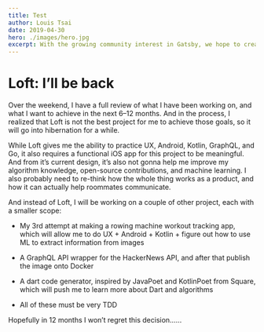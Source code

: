```yaml
---
title: Test
author: Louis Tsai
date: 2019-04-30
hero: ./images/hero.jpg
excerpt: With the growing community interest in Gatsby, we hope to create more resources that make it easier for anyone to grasp the power of this incredible tool.
---
```

# Loft: I’ll be back

Over the weekend, I have a full review of what I have been working on, and what I want to achieve in the next 6–12 months. And in the process, I realized that Loft is not the best project for me to achieve those goals, so it will go into hibernation for a while.

While Loft gives me the ability to practice UX, Android, Kotlin, GraphQL, and Go, it also requires a functional iOS app for this project to be meaningful. And from it’s current design, it’s also not gonna help me improve my algorithm knowledge, open-source contributions, and machine learning. I also probably need to re-think how the whole thing works as a product, and how it can actually help roommates communicate.

And instead of Loft, I will be working on a couple of other project, each with a smaller scope:

* My 3rd attempt at making a rowing machine workout tracking app, which will allow me to do UX + Android + Kotlin + figure out how to use ML to extract information from images

* A GraphQL API wrapper for the HackerNews API, and after that publish the image onto Docker

* A dart code generator, inspired by JavaPoet and KotlinPoet from Square, which will push me to learn more about Dart and algorithms

* All of these must be very TDD

Hopefully in 12 months I won’t regret this decision……
